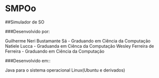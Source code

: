 # SMPOo

##Simulador de SO

###Desenvolvido por:

Guilherme Neri Bustamante Sá - Graduando em Ciência da Computação
Natiele Lucca - Graduanda em Ciênca da Computação
Wesley Ferreira de Ferreira - Graduando em Ciência da Computação

###Desenvolvido em::

Java para o sistema operacional Linux(Ubuntu e derivados)
